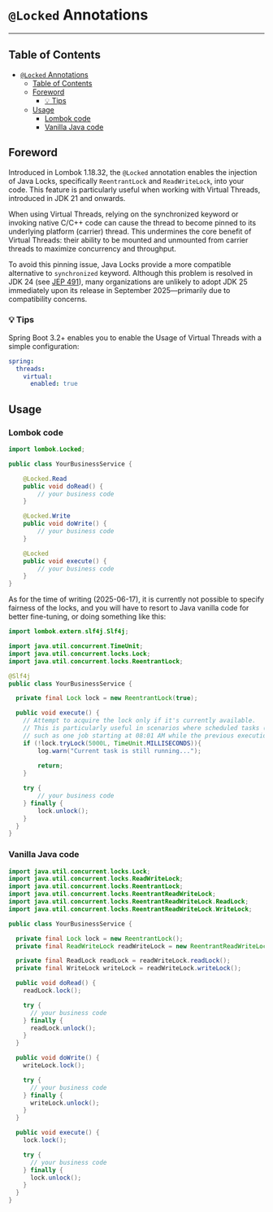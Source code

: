 # `@Locked` Annotations

---

## Table of Contents

<!-- TOC -->
* [`@Locked` Annotations](#locked-annotations)
  * [Table of Contents](#table-of-contents)
  * [Foreword](#foreword)
    * [💡 Tips](#-tips)
  * [Usage](#usage)
    * [Lombok code](#lombok-code)
    * [Vanilla Java code](#vanilla-java-code)
<!-- TOC -->

## Foreword

Introduced in Lombok 1.18.32, the `@Locked` annotation enables the injection of Java Locks, specifically `ReentrantLock`
and `ReadWriteLock`, into your code. This feature is particularly useful when working with Virtual Threads, introduced
in JDK 21 and onwards.

When using Virtual Threads, relying on the synchronized keyword or invoking native C/C++ code can cause the thread to
become pinned to its underlying platform (carrier) thread. This undermines the core benefit of Virtual Threads: their
ability to be mounted and unmounted from carrier threads to maximize concurrency and throughput.

To avoid this pinning issue, Java Locks provide a more compatible alternative to `synchronized` keyword. Although this
problem is resolved in JDK 24 (see [JEP 491](https://openjdk.org/jeps/491)), many organizations are unlikely to adopt
JDK 25 immediately upon its release in September 2025—primarily due to compatibility concerns.

### 💡 Tips

Spring Boot 3.2+ enables you to enable the Usage of Virtual Threads with a simple configuration:

```yaml
spring:
  threads:
    virtual:
      enabled: true
```

## Usage

### Lombok code

```java
import lombok.Locked;

public class YourBusinessService {

    @Locked.Read
    public void doRead() {
        // your business code
    }

    @Locked.Write
    public void doWrite() {
        // your business code
    }

    @Locked
    public void execute() {
        // your business code
    }
}
```

As for the time of writing (2025-06-17), it is currently not possible to specify fairness of the locks, and you will
have to resort to Java vanilla code for better fine-tuning, or doing something like this:

```java
import lombok.extern.slf4j.Slf4j;

import java.util.concurrent.TimeUnit;
import java.util.concurrent.locks.Lock;
import java.util.concurrent.locks.ReentrantLock;

@Slf4j
public class YourBusinessService {

  private final Lock lock = new ReentrantLock(true);

  public void execute() {
    // Attempt to acquire the lock only if it's currently available. 
    // This is particularly useful in scenarios where scheduled tasks (e.g., cron jobs) might overlap:
    // such as one job starting at 08:01 AM while the previous execution is still running.
    if (!lock.tryLock(5000L, TimeUnit.MILLISECONDS)){
        log.warn("Current task is still running...");
        
        return;
    }

    try {
        // your business code
    } finally {
        lock.unlock();
    }
  }
}
```

### Vanilla Java code

```java
import java.util.concurrent.locks.Lock;
import java.util.concurrent.locks.ReadWriteLock;
import java.util.concurrent.locks.ReentrantLock;
import java.util.concurrent.locks.ReentrantReadWriteLock;
import java.util.concurrent.locks.ReentrantReadWriteLock.ReadLock;
import java.util.concurrent.locks.ReentrantReadWriteLock.WriteLock;

public class YourBusinessService {

  private final Lock lock = new ReentrantLock();
  private final ReadWriteLock readWriteLock = new ReentrantReadWriteLock();

  private final ReadLock readLock = readWriteLock.readLock();
  private final WriteLock writeLock = readWriteLock.writeLock();

  public void doRead() {
    readLock.lock();

    try {
      // your business code
    } finally {
      readLock.unlock();
    }
  }

  public void doWrite() {
    writeLock.lock();

    try {
      // your business code
    } finally {
      writeLock.unlock();
    }
  }

  public void execute() {
    lock.lock();

    try {
      // your business code
    } finally {
      lock.unlock();
    }
  }
}
```
